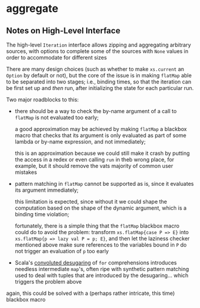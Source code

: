 # aggregate

## Notes on High-Level Interface

The high-level `Iteration` interface allows zipping and aggregating arbitrary sources,
with options to complete some of the sources with `None` values in order to accommodate for different sizes

There are many design choices (such as whether to make `xs.current` an `Option` by default or not),
but the core of the issue is in making `flatMap` able to be separated into two stages; i.e., binding times,
so that the iteration can be first set up and _then_ run,
after initializing the state for each particular run. 

Two major roadblocks to this:

 * there should be a way to check the by-name argument of a call to `flatMap` is not evaluated too early;
   
   a good approximation may be achieved by making `flatMap` a blackbox macro that checks that its argument is only evaluated as part of some lambda or by-name expression, and not immediately;
   
   this is an approximation because we could still make it crash by putting the access in a redex or even calling `run` in theb wrong place, for example, but it should remove the vats majority of common user mistakes

 * pattern matching in `flatMap` cannot be supported as is, since it evaluates its argument immediately;
   
   this limitation is expected, since without it we could shape the computation based on the shape of the dynamic argument, which is a binding time violation;
   
   fortunately, there is a simple thing that the `flatMap` blackbox macro could do to avoid the problem:
   transform `xs.flatMap{case P => E}` into `xs.flatMap{p => lazy val P = p; E}`,
   and then let the laziness checker mentioned above make sure
   references to the variables bound in `P` do not trigger an evaluation of `p` too early 

 * Scala's [convoluted desugaring](https://github.com/lampepfl/dotty/issues/2573) of `for` comprehensions introduces needless intermediate `map`'s,
  often ripe with synthetic pattern matching used to deal with tuples that are introduced by the desugaring... which triggers the problem above
  
  again, this could be solved with a (perhaps rather intricate, this time) blackbox macro


